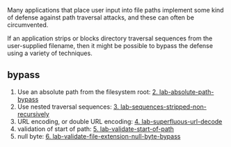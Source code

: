 Many applications that place user input into file paths implement some kind of defense against path traversal attacks, and these can often be circumvented.

If an application strips or blocks directory traversal sequences from the user-supplied filename, then it might be possible to bypass the defense using a variety of techniques.

## bypass
1. Use an absolute path from the filesystem root: [2. lab-absolute-path-bypass](../../../../learn/portswigger/Web%20Security%20Academy/Directory%20traversal/lab/practitioner/2.%20lab-absolute-path-bypass.md)
2. Use nested traversal sequences: [3. lab-sequences-stripped-non-recursively](../../../../learn/portswigger/Web%20Security%20Academy/Directory%20traversal/lab/practitioner/3.%20lab-sequences-stripped-non-recursively.md)
3. URL encoding, or double URL encoding: [4. lab-superfluous-url-decode](../../../../learn/portswigger/Web%20Security%20Academy/Directory%20traversal/lab/practitioner/4.%20lab-superfluous-url-decode.md)
4. validation of start of path: [5. lab-validate-start-of-path](../../../../learn/portswigger/Web%20Security%20Academy/Directory%20traversal/lab/practitioner/5.%20lab-validate-start-of-path.md)
5. null byte: [6. lab-validate-file-extension-null-byte-bypass](../../../../learn/portswigger/Web%20Security%20Academy/Directory%20traversal/lab/practitioner/6.%20lab-validate-file-extension-null-byte-bypass.md)